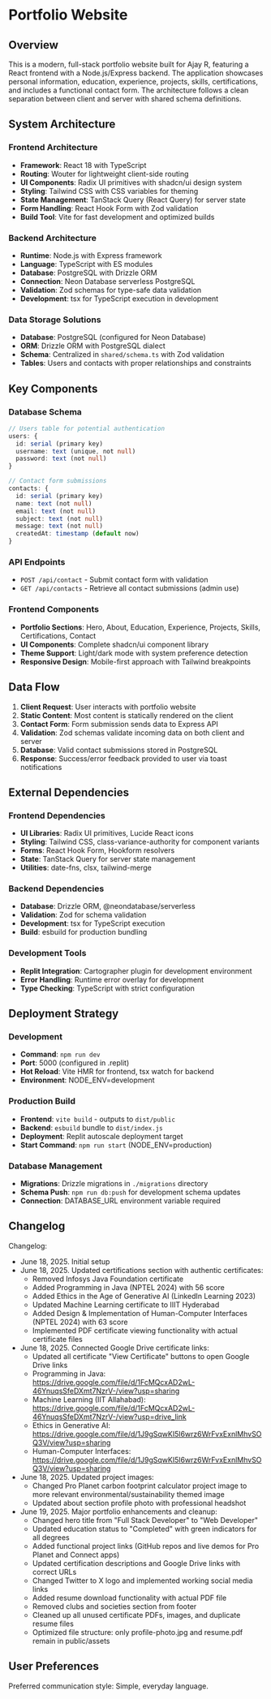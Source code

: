# Portfolio Website

## Overview

This is a modern, full-stack portfolio website built for Ajay R, featuring a React frontend with a Node.js/Express backend. The application showcases personal information, education, experience, projects, skills, certifications, and includes a functional contact form. The architecture follows a clean separation between client and server with shared schema definitions.

## System Architecture

### Frontend Architecture
- **Framework**: React 18 with TypeScript
- **Routing**: Wouter for lightweight client-side routing
- **UI Components**: Radix UI primitives with shadcn/ui design system
- **Styling**: Tailwind CSS with CSS variables for theming
- **State Management**: TanStack Query (React Query) for server state
- **Form Handling**: React Hook Form with Zod validation
- **Build Tool**: Vite for fast development and optimized builds

### Backend Architecture
- **Runtime**: Node.js with Express framework
- **Language**: TypeScript with ES modules
- **Database**: PostgreSQL with Drizzle ORM
- **Connection**: Neon Database serverless PostgreSQL
- **Validation**: Zod schemas for type-safe data validation
- **Development**: tsx for TypeScript execution in development

### Data Storage Solutions
- **Database**: PostgreSQL (configured for Neon Database)
- **ORM**: Drizzle ORM with PostgreSQL dialect
- **Schema**: Centralized in `shared/schema.ts` with Zod validation
- **Tables**: Users and contacts with proper relationships and constraints

## Key Components

### Database Schema
```typescript
// Users table for potential authentication
users: {
  id: serial (primary key)
  username: text (unique, not null)
  password: text (not null)
}

// Contact form submissions
contacts: {
  id: serial (primary key)
  name: text (not null)
  email: text (not null)
  subject: text (not null)
  message: text (not null)
  createdAt: timestamp (default now)
}
```

### API Endpoints
- `POST /api/contact` - Submit contact form with validation
- `GET /api/contacts` - Retrieve all contact submissions (admin use)

### Frontend Components
- **Portfolio Sections**: Hero, About, Education, Experience, Projects, Skills, Certifications, Contact
- **UI Components**: Complete shadcn/ui component library
- **Theme Support**: Light/dark mode with system preference detection
- **Responsive Design**: Mobile-first approach with Tailwind breakpoints

## Data Flow

1. **Client Request**: User interacts with portfolio website
2. **Static Content**: Most content is statically rendered on the client
3. **Contact Form**: Form submission sends data to Express API
4. **Validation**: Zod schemas validate incoming data on both client and server
5. **Database**: Valid contact submissions stored in PostgreSQL
6. **Response**: Success/error feedback provided to user via toast notifications

## External Dependencies

### Frontend Dependencies
- **UI Libraries**: Radix UI primitives, Lucide React icons
- **Styling**: Tailwind CSS, class-variance-authority for component variants
- **Forms**: React Hook Form, Hookform resolvers
- **State**: TanStack Query for server state management
- **Utilities**: date-fns, clsx, tailwind-merge

### Backend Dependencies
- **Database**: Drizzle ORM, @neondatabase/serverless
- **Validation**: Zod for schema validation
- **Development**: tsx for TypeScript execution
- **Build**: esbuild for production bundling

### Development Tools
- **Replit Integration**: Cartographer plugin for development environment
- **Error Handling**: Runtime error overlay for development
- **Type Checking**: TypeScript with strict configuration

## Deployment Strategy

### Development
- **Command**: `npm run dev`
- **Port**: 5000 (configured in .replit)
- **Hot Reload**: Vite HMR for frontend, tsx watch for backend
- **Environment**: NODE_ENV=development

### Production Build
- **Frontend**: `vite build` - outputs to `dist/public`
- **Backend**: `esbuild` bundle to `dist/index.js`
- **Deployment**: Replit autoscale deployment target
- **Start Command**: `npm run start` (NODE_ENV=production)

### Database Management
- **Migrations**: Drizzle migrations in `./migrations` directory
- **Schema Push**: `npm run db:push` for development schema updates
- **Connection**: DATABASE_URL environment variable required

## Changelog

Changelog:
- June 18, 2025. Initial setup
- June 18, 2025. Updated certifications section with authentic certificates:
  - Removed Infosys Java Foundation certificate
  - Added Programming in Java (NPTEL 2024) with 56 score
  - Added Ethics in the Age of Generative AI (LinkedIn Learning 2023)
  - Updated Machine Learning certificate to IIIT Hyderabad
  - Added Design & Implementation of Human-Computer Interfaces (NPTEL 2024) with 63 score
  - Implemented PDF certificate viewing functionality with actual certificate files
- June 18, 2025. Connected Google Drive certificate links:
  - Updated all certificate "View Certificate" buttons to open Google Drive links
  - Programming in Java: https://drive.google.com/file/d/1FcMQcxAD2wL-46YnuqsSfeDXmt7NzrV-/view?usp=sharing
  - Machine Learning (IIT Allahabad): https://drive.google.com/file/d/1FcMQcxAD2wL-46YnuqsSfeDXmt7NzrV-/view?usp=drive_link
  - Ethics in Generative AI: https://drive.google.com/file/d/1J9gSqwKI5l6wrz6WrFvxExnlMhvSOQ3V/view?usp=sharing
  - Human-Computer Interfaces: https://drive.google.com/file/d/1J9gSqwKI5l6wrz6WrFvxExnlMhvSOQ3V/view?usp=sharing
- June 18, 2025. Updated project images:
  - Changed Pro Planet carbon footprint calculator project image to more relevant environmental/sustainability themed image
  - Updated about section profile photo with professional headshot
- June 19, 2025. Major portfolio enhancements and cleanup:
  - Changed hero title from "Full Stack Developer" to "Web Developer"
  - Updated education status to "Completed" with green indicators for all degrees
  - Added functional project links (GitHub repos and live demos for Pro Planet and Connect apps)
  - Updated certification descriptions and Google Drive links with correct URLs
  - Changed Twitter to X logo and implemented working social media links
  - Added resume download functionality with actual PDF file
  - Removed clubs and societies section from footer
  - Cleaned up all unused certificate PDFs, images, and duplicate resume files
  - Optimized file structure: only profile-photo.jpg and resume.pdf remain in public/assets

## User Preferences

Preferred communication style: Simple, everyday language.